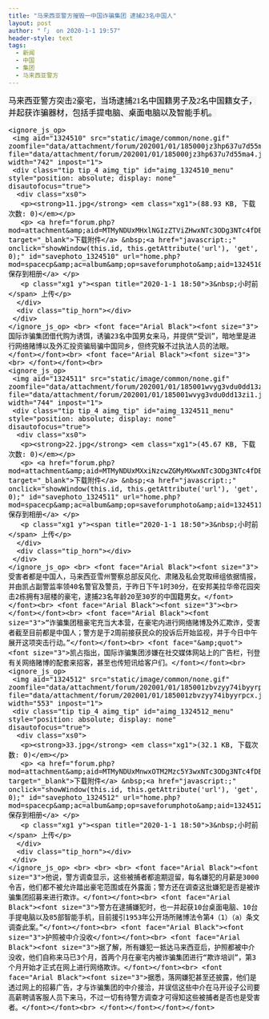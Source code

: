 ```yaml
---
title: "马来西亚警方摧毁一中国诈骗集团 逮捕23名中国人"
layout: post
author: "「」 on 2020-1-1 19:57"
header-style: text
tags:
  - 新闻
  - 中国
  - 集团
  - 马来西亚警方
---
```


 
<!--加载伯招聘的帖子--> <font color="#000"><font style="background-color:rgb(245, 245, 245)"><font face="&amp;quot"><font style="font-size:16px"><font face="Arial Black"><font size="3">马来西亚警方突击2豪宅，当场逮捕21名中国籍男子及2名中国籍女子，并起获诈骗器材，包括手提电脑、桌面电脑以及智能手机。</font></font><br> 
    <ignore_js_op> 
     <img aid="1324510" src="static/image/common/none.gif" zoomfile="data/attachment/forum/202001/01/185000jz3hp637u7d55ma4.jpg" file="data/attachment/forum/202001/01/185000jz3hp637u7d55ma4.jpg" width="742" inpost="1"> 
     <div class="tip tip_4 aimg_tip" id="aimg_1324510_menu" style="position: absolute; display: none" disautofocus="true"> 
      <div class="xs0"> 
       <p><strong>11.jpg</strong> <em class="xg1">(88.93 KB, 下载次数: 0)</em></p> 
       <p> <a href="forum.php?mod=attachment&amp;aid=MTMyNDUxMHxlNGIzZTViZHwxNTc3ODg3NTc4fDB8NTQ1MjA3&amp;nothumb=yes" target="_blank">下载附件</a> &nbsp;<a href="javascript:;" onclick="showWindow(this.id, this.getAttribute('url'), 'get', 0);" id="savephoto_1324510" url="home.php?mod=spacecp&amp;ac=album&amp;op=saveforumphoto&amp;aid=1324510&amp;handlekey=savephoto_1324510">保存到相册</a> </p> 
       <p class="xg1 y"><span title="2020-1-1 18:50">3&nbsp;小时前</span> 上传</p> 
      </div> 
      <div class="tip_horn"></div> 
     </div> 
    </ignore_js_op> <br> <font face="Arial Black"><font size="3">国际诈骗集团借代购为诱饵，诱骗23名中国男女来马，并提供“受训”，暗地里是进行网络赌博以及外汇投资骗局骗中国同乡，但终究躲不过执法人员的法眼。</font></font><br> <font face="Arial Black"><font size="3"><br> </font></font><br> 
    <ignore_js_op> 
     <img aid="1324511" src="static/image/common/none.gif" zoomfile="data/attachment/forum/202001/01/185001wvyg3vdu0dd13zi1.jpg" file="data/attachment/forum/202001/01/185001wvyg3vdu0dd13zi1.jpg" width="744" inpost="1"> 
     <div class="tip tip_4 aimg_tip" id="aimg_1324511_menu" style="position: absolute; display: none" disautofocus="true"> 
      <div class="xs0"> 
       <p><strong>22.jpg</strong> <em class="xg1">(45.67 KB, 下载次数: 0)</em></p> 
       <p> <a href="forum.php?mod=attachment&amp;aid=MTMyNDUxMXxiNzcwZGMyMXwxNTc3ODg3NTc4fDB8NTQ1MjA3&amp;nothumb=yes" target="_blank">下载附件</a> &nbsp;<a href="javascript:;" onclick="showWindow(this.id, this.getAttribute('url'), 'get', 0);" id="savephoto_1324511" url="home.php?mod=spacecp&amp;ac=album&amp;op=saveforumphoto&amp;aid=1324511&amp;handlekey=savephoto_1324511">保存到相册</a> </p> 
       <p class="xg1 y"><span title="2020-1-1 18:50">3&nbsp;小时前</span> 上传</p> 
      </div> 
      <div class="tip_horn"></div> 
     </div> 
    </ignore_js_op> <br> <font face="Arial Black"><font size="3">受害者都是中国人，马来西亚雪州警察总部反风化、肃赌及私会党取缔组依据情报，并由凯占副警监率领40名警官及警员，于昨日下午1时30分，在安邦美拉华帝花园突击2栋拥有3层楼的豪宅，逮捕23名年龄20至30岁的中国籍男女。</font></font><br> <font face="Arial Black"><font size="3"><br> </font></font><br> <font face="Arial Black"><font size="3">“诈骗集团租豪宅充当大本营，在豪宅内进行网络赌博及外汇欺诈，受害者截至目前都是中国人；警方是于2周前接获民众的投诉后开始监视，并于今日中午展开这项突击行动。”</font></font><br> <font face="&amp;quot"><font size="3">凯占指出，国际诈骗集团涉嫌在社交媒体网站上的广告栏，刊登有关网络赌博的配套来招客，甚至也传短讯给客户们。</font></font><br> 
    <ignore_js_op> 
     <img aid="1324512" src="static/image/common/none.gif" zoomfile="data/attachment/forum/202001/01/185001zbvzyy74ibyyrpcx.jpg" file="data/attachment/forum/202001/01/185001zbvzyy74ibyyrpcx.jpg" width="553" inpost="1"> 
     <div class="tip tip_4 aimg_tip" id="aimg_1324512_menu" style="position: absolute; display: none" disautofocus="true"> 
      <div class="xs0"> 
       <p><strong>33.jpg</strong> <em class="xg1">(32.1 KB, 下载次数: 0)</em></p> 
       <p> <a href="forum.php?mod=attachment&amp;aid=MTMyNDUxMnwxOTM2Mzc5Y3wxNTc3ODg3NTc4fDB8NTQ1MjA3&amp;nothumb=yes" target="_blank">下载附件</a> &nbsp;<a href="javascript:;" onclick="showWindow(this.id, this.getAttribute('url'), 'get', 0);" id="savephoto_1324512" url="home.php?mod=spacecp&amp;ac=album&amp;op=saveforumphoto&amp;aid=1324512&amp;handlekey=savephoto_1324512">保存到相册</a> </p> 
       <p class="xg1 y"><span title="2020-1-1 18:50">3&nbsp;小时前</span> 上传</p> 
      </div> 
      <div class="tip_horn"></div> 
     </div> 
    </ignore_js_op> <br> <br> <br> <font face="Arial Black"><font size="3">他说，警方调查显示，这些被捕者都逾期逗留，每名嫌犯的月薪是3000令吉，他们都不被允许踏出豪宅范围或在外露面；警方还在调查这批嫌犯是否是被诈骗集团招募来进行欺诈。</font></font><br> <font face="Arial Black"><font size="3">警方在逮捕嫌犯时，也一并起获10台桌面电脑、10台手提电脑以及85部智能手机，目前援引1953年公开场所赌博法令第4（1）（a）条文调查此案。”</font></font><br> <font face="Arial Black"><font size="3">护照被中介没收</font></font><br> <font face="Arial Black"><font size="3">据了解，所有嫌犯一抵达马来西亚后，护照都被中介没收，他们自称来马已3个月，首两个月在豪宅内被诈骗集团进行“欺诈培训”，第3个月开始才正式在网上进行网络欺诈。</font></font><br> <font face="Arial Black"><font size="3">据悉，落网嫌犯甚至还披露，他们是透过网上的招募广告，才与诈骗集团的中介接洽，并误信这些中介在马开设子公司要高薪聘请客服人员下来马，不过一切有待警方调查才可得知这些被捕者是否也是受害者。</font></font><br> </font></font></font></font>
 
 

